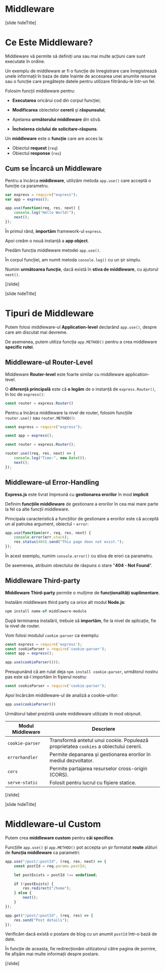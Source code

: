 # Middleware

[slide hideTitle]

# Ce Este Middleware?

Middleware vă permite să definiți una sau mai multe acțiuni care sunt executate în ordine.

Un exemplu de middleware ar fi o funcție de înregistrare care înregistrează unele informații în baza de date înainte de accesarea unei anumite resurse sau o funcție care pregătește datele pentru utilizare filtrându-le într-un fel.

Folosim funcții middleware pentru:

- **Executarea** oricărui cod din corpul funcției;
- **Modificarea** obiectelor **cererii** și **răspunsului**;

- Apelarea **următorului middleware** din stivă.

- **Încheierea** **ciclului de solicitare-răspuns**.


Un **middleware** este o **funcție** care are acces la:

- Obiectul **request** (`req`)
- Obiectul **response** (`res`)


## Cum se Încarcă un Middleware

Pentru a încărca **middleware**, utilizăm metoda `app.use()` care acceptă o funcție ca parametru.


```js
var express = require("express");
var app = express();

app.use(function(req, res, next) {
    console.log("Hello World!");
    next();
});
```

În primul rând, **importăm** framework-ul `express`.

Apoi creăm o nouă instanță a **app object**.

Predăm funcția middleware metodei `app.use()`.

În corpul funcției, am numit metoda `console.log()` cu un șir simplu.

Numim **următoarea funcție**, dacă există în **stiva de middleware**, cu ajutorul `next()`.


[/slide]

[slide hideTitle]

# Tipuri de Middleware

Putem folosi middleware-ul **Application-level** declarând `app.use()`, despre care am discutat mai devreme.

De asemenea, putem utiliza funcția `app.METHOD()` pentru a crea middleware **specific rutei**.

## Middleware-ul Router-Level 

Middleware **Router-level**  este foarte similar cu middleware application-level.

O **diferență principală** este că **o legăm** de o instanță de `express.Router()`, în loc de `express()`:

```js
const router = express.Router()
```

Pentru a încărca middleware la nivel de router, folosim funcțiile `router.use()` sau `router.METHOD()`:

```js
const express = require("express");

const app = express();

const router = express.Router();

router.use((req, res, next) => {
    console.log("Time:", new Date());
    next();
});
```

## Middleware-ul Error-Handling 

**Express.js**  este livrat împreună cu **gestionarea erorilor** în mod **implicit**

Definim **funcțiile middleware** de gestionare a erorilor în cea mai mare parte la fel ca alte funcții middleware.

Principala caracteristică a funcțiilor de gestionare a erorilor este că acceptă un al patrulea argument, obiectul \-  `error`:

```js
app.use(function(err, req, res, next) {
    console.error(err.stack);
    res.status(404).send("This page does not exist.");
});
```

În acest exemplu, numim `console.error()` cu stiva de erori ca parametru.

De asemenea, atribuim obiectului de răspuns o stare "**404 - Not Found**".

## Middleware Third-party 

**Middleware Third-party** permite o mulțime de **funcționalități suplimentare**.

Instalăm middleware third party ca orice alt modul **Node.js**:

```js
npm install name-of-middleware-module
```

După terminarea instalării, trebuie să **importăm**, fie la nivel de aplicație, fie la nivel de router.

Vom folosi modulul `cookie-parser` ca exemplu:

```js
const express = require('express');
const cookieParser = require('cookie-parser');
const app = express();

app.use(cookieParser()));
```

Presupunând că am rulat deja `npm install cookie-parser`, următorul nostru pas este să-l importăm în fișierul nostru:

```js
const cookieParser = require('cookie-parser');
```

Apoi încărcăm middleware-ul de analiză a cookie-urilor:

```js
app.use(cookieParser())
```

Următorul tabel prezintă unele middleware utilizate în mod obișnuit.

| **Modul Middleware** | **Descriere** |
| --- | --- |
| `cookie-parser`       | Transformă antetul unui cookie. Populează proprietatea `cookies` a obiectului cererii. |
| `errorhandler`        | Permite depanarea și gestionarea erorilor în mediul dezvoltator.  |
| `cors`                | Permite partajarea resurselor cross-origin (CORS). |
| `serve-static`        | Folosit pentru lucrul cu fișiere statice. |

[/slide]

[slide hideTitle]

# Middleware-ul Custom 

Putem crea **middleware custom** pentru **căi specifice**.

Funcțiile `app.use()` și  `app.METHOD()` pot accepta un șir formatat **route** alături de **funcția middleware** ca parametri:

```js
app.use("/post/:postId", (req, res, next) => {
    const postId = req.params.postId;

    let postExists = postId !== undefined;

    if (!postExists) {
        res.redirect("/home");
    } else {
        next();
    }
});

app.get("/post/:postId", (req, res) => {
    res.send("Post details");
});
```

Verificăm dacă există o postare de blog cu un anumit `postId` într-o bază de date.

În funcție de aceasta, fie redirecționăm utilizatorul către pagina de pornire, fie afișăm mai multe informații despre postare.

[/slide]
